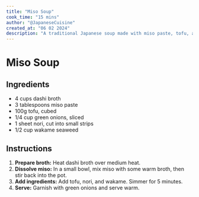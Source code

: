 ```yaml
---
title: "Miso Soup"
cook_time: "15 mins"
author: "@JapaneseCuisine"
created_at: "06 02 2024"
description: "A traditional Japanese soup made with miso paste, tofu, and seaweed for a comforting and umami-rich dish."
---
```


# Miso Soup

## Ingredients

-   4 cups dashi broth
-   3 tablespoons miso paste
-   100g tofu, cubed
-   1/4 cup green onions, sliced
-   1 sheet nori, cut into small strips
-   1/2 cup wakame seaweed

## Instructions

1. **Prepare broth:** Heat dashi broth over medium heat.
2. **Dissolve miso:** In a small bowl, mix miso with some warm broth, then stir back into the pot.
3. **Add ingredients:** Add tofu, nori, and wakame. Simmer for 5 minutes.
4. **Serve:** Garnish with green onions and serve warm.
